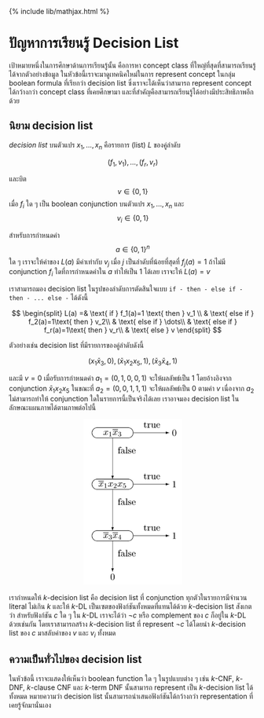 {% include lib/mathjax.html %}
# ปัญหาการเรียนรู้ Decision List

เป้าหมายหนึ่งในการศึกษาด้านการเรียนรู้นั้น คือการหา concept class ที่ใหญ่ที่สุดที่สามารถเรียนรู้ได้จากตัวอย่างข้อมูล
ในหัวข้อนี้เราจะมาดูเทคนิคใหม่ในการ represent concept ในกลุ่ม boolean formula ที่เรียกว่า
decision list ซึ่งเราจะได้เห็นว่าสามารถ represent concept ได้กว้างกว่า concept class ที่เคยศึกษามา
และที่สำคัญคือสามารถเรียนรู้ได้อย่างมีประสิทธิภาพอีกด้วย

## นิยาม decision list
 _decision list_ บนตัวแปร $x_1,\dots,x_n$ คือรายการ (list) $L$ ของคู่ลำดับ

$$
(f_1,v_1),\dots,(f_r,v_r)
$$

และบิต $$v\in\{0,1\}$$
เมื่อ $f_i$ ใด ๆ เป็น boolean conjunction บนตัวแปร $x_1,\dots,x_n$ และ $$v_i\in\{0,1\}$$

สำหรับการกำหนดค่า $$a\in \{0,1\}^n$$ ใด ๆ เราจะให้ค่าของ $L(a)$ มีค่าเท่ากับ $v_j$ เมื่อ
$j$ เป็นลำดับที่น้อยที่สุดที่ $f_j(a)=1$ ถ้าไม่มี conjunction $f_i$ ใดที่การกำหนดค่าใน $a$ ทำให้เป็น 1 ได้เลย
เราจะให้ $L(a)=v$

เราสามารถมอง decision list ในรูปของลำดับการตัดสินใจแบบ `if - then - else if - then - ... else -` ได้ดังนี้

$$
\begin{split}
L(a) =& \text{ if } f_1(a)=1 \text{ then } v_1 \\
& \text{ else if } f_2(a)=1\text{ then } v_2\\
& \text{ else if } \dots\\
& \text{ else if } f_r(a)=1\text{ then } v_r\\
& \text{ else } v
\end{split}
$$

ตัวอย่างเช่น decision list ที่มีรายการของคู่ลำดับดังนี้

$$
(x_1\bar{x}_3,0),(\bar{x}_1x_2x_5, 1),(\bar{x}_3\bar{x}_4,1)
$$

และมี $v=0$ เมื่อรับการกำหนดค่า $a_1=(0,1,0,0,1)$ จะให้ผลลัพธ์เป็น 1 โดยอ้างอิงจาก conjunction
$\bar{x}_1x_2x_5$ ในขณะที่ $a_2=(0,0,1,1,1)$ จะให้ผลลัพธ์เป็น 0 ตามค่า $v$ เนื่องจาก $a_2$
ไม่สามารถทำให้ conjunction ใดในรายการนี้เป็นจริงได้เลย
เราอาจมอง decision list ในลักษณะแผนภาพได้ตามภาพต่อไปนี้

<p align="center">
<img width="200" src="https://raw.githubusercontent.com/vacharapat/Computational-Learning-Theory/master/images/dl.png">
</p>

เรากำหนดให้ $k$-decision list คือ decision list ที่ conjunction
ทุกตัวในรายการมีจำนวน literal ไม่เกิน $k$ และให้ $k$-DL เป็นเซตของฟังก์ชันทั้งหมดที่แทนได้ด้วย
$k$-decision list สังเกตว่า สำหรับฟังก์ชัน $c$ ใด ๆ ใน $k$-DL เราจะได้ว่า $\neg c$ หรือ
complement ของ $c$ ก็อยู่ใน $k$-DL ด้วยเช่นกัน โดยเราสามารถสร้าง $k$-decision list ที่ represent
$\neg c$ ได้โดยนำ $k$-decision list ของ $c$ มาสลับค่าของ $v$ และ $v_i$ ทั้งหมด

## ความเป็นทั่วไปของ decision list
ในหัวข้อนี้ เราจะแสดงให้เห็นว่า boolean function ใด ๆ ในรูปแบบต่าง ๆ เช่น $k$-CNF, $k$-DNF,
$k$-clause CNF และ $k$-term DNF นั้นสามารถ represent เป็น $k$-decision list ได้ทั้งหมด
หมายความว่า decision list นั้นสามารถนำเสนอฟังก์ชันได้กว้างกว่า representation ที่เคยรู้จักมานั่นเอง

